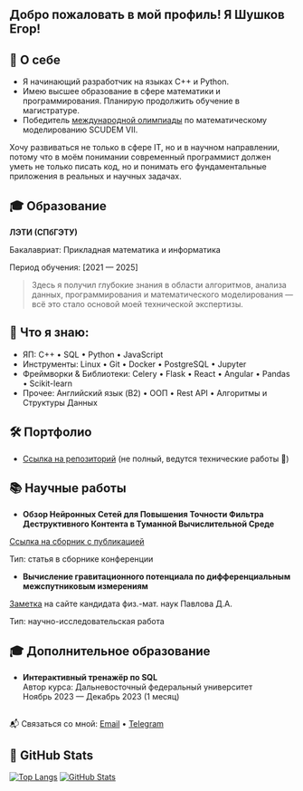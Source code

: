 Добро пожаловать в мой профиль! Я Шушков Егор!
---

## 🌟 О себе
- Я начинающий разработчик на языках C++ и Python. 
- Имею высшее образование в сфере математики и программирования. Планирую продолжить обучение в магистратуре.
- Победитель [международной олимпиады](https://etu.ru/ru/studentam/studencheskie-novosti/molodye-ajtishniki-iz-leti-vyigrali-mezhdunarodnyj-konkurs-po-matematicheskomu-modelirovaniyu) по математическому моделированию SCUDEM VII. 

Хочу развиваться не только в сфере IT, но и в научном направлении, потому что в моём понимании современный программист должен уметь не только писать код, но и понимать его фундаментальные приложения в реальных и научных задачах. 

## 🎓 Образование
**ЛЭТИ (СПбГЭТУ)**

Бакалавриат: Прикладная математика и информатика

Период обучения: [2021 — 2025]

> Здесь я получил глубокие знания в области алгоритмов, анализа данных, программирования и математического моделирования — всё это стало основой моей технической экспертизы. 

## 💼 Что я знаю:
- ЯП: C++ • SQL • Python • JavaScript 
- Инструменты: Linux • Git • Docker • PostgreSQL • Jupyter
- Фреймворки & Библиотеки: Celery • Flask • React • Angular • Pandas • Scikit-learn
- Прочее: Английский язык (B2) • ООП • Rest API • Алгоритмы и Структуры Данных 

## 🛠 Портфолио

- [Ссылка на репозиторий](https://github.com/azazzze1/Shushkov_Egor) (не полный, ведутся технические работы 🚧)

## 📚 Научные работы

- **Обзор Нейронных Сетей для Повышения Точности Фильтра Деструктивного Контента в Туманной Вычислительной Среде** 

[Ссылка на сборник с публикацией](https://etu.ru/assets/files/Faculty-FKTI/MO/mo-2025/sbornik-2025-moevm.pdf)

Тип: статья в сборнике конференции

- **Вычисление гравитационного потенциала по дифференциальным межспутниковым измерениям** 

[Заметка](http://entroforce.ru/lab#grace-modeling) на сайте кандидата физ.-мат. наук Павлова Д.А.

Тип:  научно-исследовательская работа 

## 🎓 Дополнительное образование
- **Интерактивный тренажёр по SQL**  
Автор курса: Дальневосточный федеральный университет  
Ноябрь 2023 — Декабрь 2023 (1 месяц)

##
📬 Связаться со мной: [Email](mailto:egorka44552014@gmail.com) • [Telegram](https://t.me/azazzze1)

## 🤖 GitHub Stats

[![Top Langs](https://github-readme-stats.vercel.app/api/top-langs/?username=azazzze1&show_icons=true&layout=compact)]( https://github.com/azazzze1)
[![GitHub Stats](https://github-readme-stats.vercel.app/api?username=azazzze1&show_icons=true&theme=radical)]( https://github.com/azazzze1)
